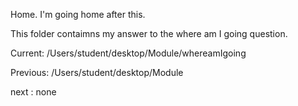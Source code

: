 Home. I'm going home after this.

This folder contaimns my answer to the where am I going question. 

Current: /Users/student/desktop/Module/whereamIgoing

Previous: /Users/student/desktop/Module
 

next : none
